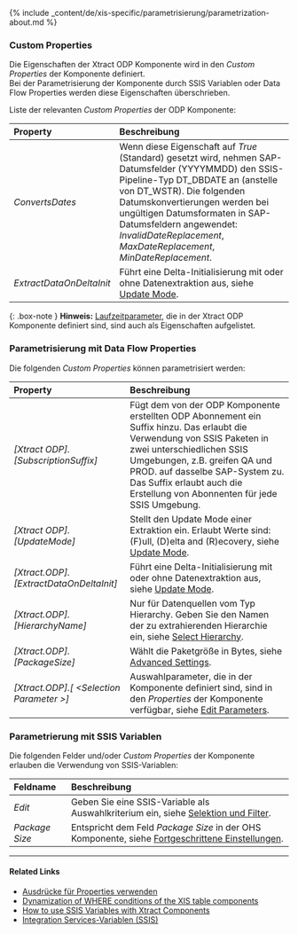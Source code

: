 
{% include _content/de/xis-specific/parametrisierung/parametrization-about.md  %}

### Custom Properties

Die Eigenschaften der Xtract ODP Komponente wird in den *Custom Properties* der Komponente definiert. <br>
Bei der Parametrisierung der Komponente durch SSIS Variablen oder Data Flow Properties werden diese Eigenschaften überschrieben.

Liste der relevanten *Custom Properties* der ODP Komponente:

|Property|Beschreibung|
|:----|:----|
| *ConvertsDates* | Wenn diese Eigenschaft auf *True* (Standard) gesetzt wird, nehmen SAP-Datumsfelder (YYYYMMDD) den SSIS-Pipeline-Typ DT_DBDATE an (anstelle von DT_WSTR). Die folgenden Datumskonvertierungen werden bei ungültigen Datumsformaten in SAP-Datumsfeldern angewendet:<br>*InvalidDateReplacement*, *MaxDateReplacement*, *MinDateReplacement*. |
| *ExtractDataOnDeltaInit* | Führt eine Delta-Initialisierung mit oder ohne Datenextraktion aus, siehe [Update Mode](./odp-define#load-verfahren-update-mode).|  cccccccccccccccccccccccccccccccccccccccccccccccccccccccc

{: .box-note }
**Hinweis:** [Laufzeitparameter](./odp-settings#parameter-bearbeiten), die in der Xtract ODP Komponente definiert sind, sind auch als Eigenschaften aufgelistet.

### Parametrisierung mit Data Flow Properties
Die folgenden *Custom Properties* können parametrisiert werden:

|Property|Beschreibung|
|:----|:----|
| *[Xtract ODP].[SubscriptionSuffix]*| Fügt dem von der ODP Komponente erstellten ODP Abonnement ein Suffix hinzu. Das erlaubt die Verwendung von SSIS Paketen in zwei unterschiedlichen SSIS Umgebungen, z.B. greifen QA und PROD. auf dasselbe SAP-System zu. Das Suffix erlaubt auch die Erstellung von Abonnenten für jede SSIS Umgebung.|
| *[Xtract ODP].[UpdateMode]*| Stellt den Update Mode einer Extraktion ein. Erlaubt Werte sind: (F)ull, (D)elta and (R)ecovery, siehe [Update Mode](./odp-define#load-verfahren-update-mode).|
| *[Xtract.ODP].[ExtractDataOnDeltaInit]*| Führt eine Delta-Initialisierung mit oder ohne Datenextraktion aus, siehe [Update Mode](./odp-define#load-verfahren-update-mode).|
| *[Xtract.ODP].[HierarchyName]*| Nur für Datenquellen vom Typ Hierarchy. Geben Sie den Namen der zu extrahierenden Hierarchie ein, siehe [Select Hierarchy](./odp-extractors#select-hierarchy). |
| *[Xtract.ODP].[PackageSize]*| Wählt die Paketgröße in Bytes, siehe [Advanced Settings](./odp-settings#fortgeschrittene-einstellungen). |
| *[Xtract.ODP].[ &lt;Selection Parameter &gt;]*| Auswahlparameter, die in der Komponente definiert sind, sind in den *Properties* der Komponente verfügbar, siehe [Edit Parameters](./odp-settings#parameter-bearbeiten). |

### Parametrierung mit SSIS Variablen
Die folgenden Felder und/oder *Custom Properties* der Komponente erlauben die Verwendung von SSIS-Variablen:

|Feldname|Beschreibung|
|:----|:----|
| *Edit*|Geben Sie eine SSIS-Variable als Auswahlkriterium ein, siehe [Selektion und Filter](./odp-define#selektion-und-filter).|
| *Package Size* | Entspricht dem Feld *Package Size* in der OHS Komponente, siehe [Fortgeschrittene Einstellungen](./odp-settings#fortgeschrittene-einstellungen).|

****
#### Related Links
- [Ausdrücke für Properties verwenden](../parametrisierung/parametrisierung-properties#ausdrücke-für-properties-verwenden) 
- [Dynamization of WHERE conditions of the XIS table components](https://kb.theobald-software.com/xtract-is/Dynamization-of-WHERE-conditions-of-the-XIS-table-components)
- [How to use SSIS Variables with Xtract Components](../parametrisierung/parametrisierung-variablen) 
- [Integration Services-Variablen (SSIS)](https://docs.microsoft.com/de-de/sql/integration-services/integration-services-ssis-variables?view=sql-server-ver15)